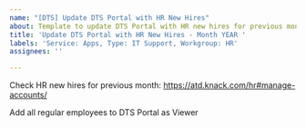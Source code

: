 ```yaml
---
name: "[DTS] Update DTS Portal with HR New Hires"
about: Template to update DTS Portal with HR new hires for previous month
title: 'Update DTS Portal with HR New Hires - Month YEAR '
labels: 'Service: Apps, Type: IT Support, Workgroup: HR'
assignees: ''

---
```


Check HR new hires for previous month:
https://atd.knack.com/hr#manage-accounts/

Add all regular employees to DTS Portal as Viewer
